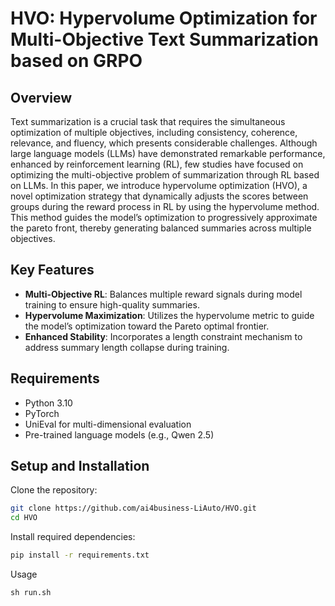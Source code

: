 # HVO: Hypervolume Optimization for Multi-Objective Text Summarization based on GRPO

## Overview
Text summarization is a crucial task that requires the simultaneous optimization of multiple objectives, including consistency, coherence, relevance, and fluency, which presents considerable challenges. Although large language models (LLMs) have demonstrated remarkable performance, enhanced by reinforcement learning (RL), few studies have focused on optimizing the multi-objective problem of summarization through RL based on LLMs. In this paper, we introduce hypervolume optimization (HVO), a novel optimization strategy that dynamically adjusts the scores between groups during the reward process in RL by using the hypervolume method. This method guides the model’s optimization to progressively approximate the pareto front, thereby generating balanced summaries across multiple objectives.

## Key Features
- **Multi-Objective RL**: Balances multiple reward signals during model training to ensure high-quality summaries.
- **Hypervolume Maximization**: Utilizes the hypervolume metric to guide the model’s optimization toward the Pareto optimal frontier.
- **Enhanced Stability**: Incorporates a length constraint mechanism to address summary length collapse during training.

## Requirements
- Python 3.10
- PyTorch 
- UniEval for multi-dimensional evaluation
- Pre-trained language models (e.g., Qwen 2.5)

## Setup and Installation

Clone the repository:
```bash
git clone https://github.com/ai4business-LiAuto/HVO.git
cd HVO
```
Install required dependencies:

```bash
pip install -r requirements.txt
```

Usage
```
sh run.sh
```
